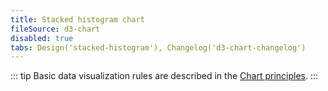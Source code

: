 ```yaml
---
title: Stacked histogram chart
fileSource: d3-chart
disabled: true
tabs: Design('stacked-histogram'), Changelog('d3-chart-changelog')
---
```


::: tip
Basic data visualization rules are described in the [Chart principles](/data-display/d3-chart/d3-chart).
:::

